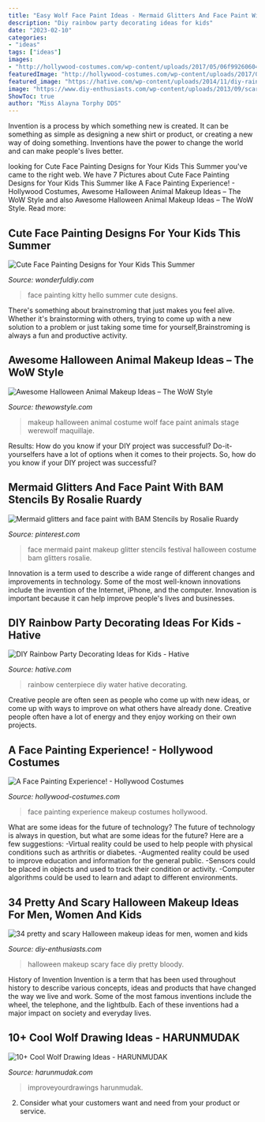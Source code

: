 ```yaml
---
title: "Easy Wolf Face Paint Ideas - Mermaid Glitters And Face Paint With Bam Stencils By Rosalie Ruardy"
description: "Diy rainbow party decorating ideas for kids"
date: "2023-02-10"
categories:
- "ideas"
tags: ["ideas"]
images:
- "http://hollywood-costumes.com/wp-content/uploads/2017/05/06f9926060423677d7adc69b3b8ece6c.jpg"
featuredImage: "http://hollywood-costumes.com/wp-content/uploads/2017/05/06f9926060423677d7adc69b3b8ece6c.jpg"
featured_image: "https://hative.com/wp-content/uploads/2014/11/diy-rainbow-party-decorating-ideas/6-rainbow-water-centerpiece.jpg"
image: "https://www.diy-enthusiasts.com/wp-content/uploads/2013/09/scary-halloween-makeup-bloody-face-school-girl.jpg"
ShowToc: true
author: "Miss Alayna Torphy DDS"
---
```



Invention is a process by which something new is created. It can be something as simple as designing a new shirt or product, or creating a new way of doing something. Inventions have the power to change the world and can make people's lives better.

	

		
looking for Cute Face Painting Designs for Your Kids This Summer you've came to the right web. We have 7 Pictures about Cute Face Painting Designs for Your Kids This Summer like A Face Painting Experience! - Hollywood Costumes, Awesome Halloween Animal Makeup Ideas – The WoW Style and also Awesome Halloween Animal Makeup Ideas – The WoW Style. Read more:
		
    
## Cute Face Painting Designs For Your Kids This Summer

<img loading=lazy src="https://cdn.wonderfuldiy.com/wp-content/uploads/2016/06/Hello-kitty.jpg" onerror="this.onerror=null;this.src='https://tse3.mm.bing.net/th?id=OIP.C4uh5N7fNgNEf0-s4OKTxAHaKg&amp;pid=15.1';" alt="Cute Face Painting Designs for Your Kids This Summer">

_Source: wonderfuldiy.com_

>face painting kitty hello summer cute designs. 

	

There's something about brainstroming that just makes you feel alive. Whether it's brainstorming with others, trying to come up with a new solution to a problem or just taking some time for yourself,Brainstroming is always a fun and productive activity.

    
## Awesome Halloween Animal Makeup Ideas – The WoW Style

<img loading=lazy src="http://thewowstyle.com/wp-content/uploads/2016/06/Wolf-Animal-Halloween-Makeup.jpg" onerror="this.onerror=null;this.src='https://tse1.mm.bing.net/th?id=OIP.nJRaMg3XuD1_cl1AMgIKDwHaLF&amp;pid=15.1';" alt="Awesome Halloween Animal Makeup Ideas – The WoW Style">

_Source: thewowstyle.com_

>makeup halloween animal costume wolf face paint animals stage werewolf maquillaje. 

	

Results: How do you know if your DIY project was successful?
Do-it-yourselfers have a lot of options when it comes to their projects. So, how do you know if your DIY project was successful?

    
## Mermaid Glitters And Face Paint With BAM Stencils By Rosalie Ruardy

<img loading=lazy src="https://i.pinimg.com/736x/ab/fd/89/abfd890e0cb78319f47dad7297c97fb1.jpg" onerror="this.onerror=null;this.src='https://tse1.mm.bing.net/th?id=OIP.1AR3cHj0X67kaVlZ2QChDAHaNL&amp;pid=15.1';" alt="Mermaid glitters and face paint with BAM Stencils by Rosalie Ruardy">

_Source: pinterest.com_

>face mermaid paint makeup glitter stencils festival halloween costume bam glitters rosalie. 

	

Innovation is a term used to describe a wide range of different changes and improvements in technology. Some of the most well-known innovations include the invention of the Internet, iPhone, and the computer. Innovation is important because it can help improve people's lives and businesses.

    
## DIY Rainbow Party Decorating Ideas For Kids - Hative

<img loading=lazy src="https://hative.com/wp-content/uploads/2014/11/diy-rainbow-party-decorating-ideas/6-rainbow-water-centerpiece.jpg" onerror="this.onerror=null;this.src='https://tse3.mm.bing.net/th?id=OIP.0oIptnDFP3CNc8zUj1RPNAHaI_&amp;pid=15.1';" alt="DIY Rainbow Party Decorating Ideas for Kids - Hative">

_Source: hative.com_

>rainbow centerpiece diy water hative decorating. 

	

Creative people are often seen as people who come up with new ideas, or come up with ways to improve on what others have already done. Creative people often have a lot of energy and they enjoy working on their own projects.

    
## A Face Painting Experience! - Hollywood Costumes

<img loading=lazy src="http://hollywood-costumes.com/wp-content/uploads/2017/05/06f9926060423677d7adc69b3b8ece6c.jpg" onerror="this.onerror=null;this.src='https://tse1.mm.bing.net/th?id=OIP.oDFZyBGCMELjxjmFaWwI0wHaLU&amp;pid=15.1';" alt="A Face Painting Experience! - Hollywood Costumes">

_Source: hollywood-costumes.com_

>face painting experience makeup costumes hollywood. 

	

What are some ideas for the future of technology?
The future of technology is always in question, but what are some ideas for the future? Here are a few suggestions: 
-Virtual reality could be used to help people with physical conditions such as arthritis or diabetes. 
-Augmented reality could be used to improve education and information for the general public. 
-Sensors could be placed in objects and used to track their condition or activity. 
-Computer algorithms could be used to learn and adapt to different environments.

    
## 34 Pretty And Scary Halloween Makeup Ideas For Men, Women And Kids

<img loading=lazy src="https://www.diy-enthusiasts.com/wp-content/uploads/2013/09/scary-halloween-makeup-bloody-face-school-girl.jpg" onerror="this.onerror=null;this.src='https://tse1.mm.bing.net/th?id=OIP.wZf4pMw6KJ5BS5_XwNXZ3AHaJ3&amp;pid=15.1';" alt="34 pretty and scary Halloween makeup ideas for men, women and kids">

_Source: diy-enthusiasts.com_

>halloween makeup scary face diy pretty bloody. 

	

History of Invention
Invention is a term that has been used throughout history to describe various concepts, ideas and products that have changed the way we live and work. Some of the most famous inventions include the wheel, the telephone, and the lightbulb. Each of these inventions had a major impact on society and everyday lives.

    
## 10+ Cool Wolf Drawing Ideas - HARUNMUDAK

<img loading=lazy src="https://harunmudak.com/wp-content/uploads/2020/09/wolf-drawing-idea-2-724x1024.png" onerror="this.onerror=null;this.src='https://tse4.mm.bing.net/th?id=OIP.5MC1ZK9Uv-1Z_97LgwDoSAHaKe&amp;pid=15.1';" alt="10+ Cool Wolf Drawing Ideas - HARUNMUDAK">

_Source: harunmudak.com_

>improveyourdrawings harunmudak. 

	

2. Consider what your customers want and need from your product or service.

